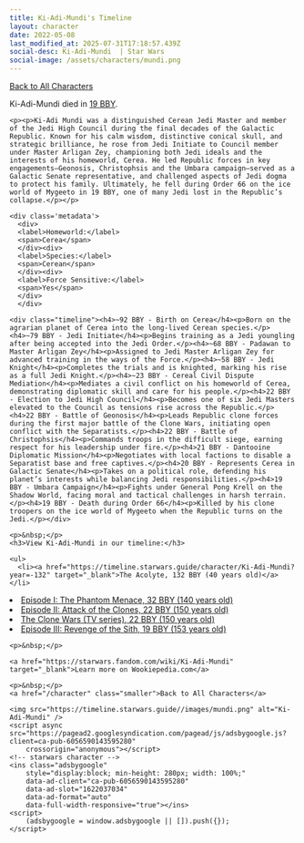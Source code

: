 ```yaml
---
title: Ki-Adi-Mundi's Timeline
layout: character
date: 2022-05-08
last_modified_at: 2025-07-31T17:18:57.439Z
social-desc: Ki-Adi-Mundi  | Star Wars
social-image: /assets/characters/mundi.png
---
```

<a href="/character" class="smaller">Back to All Characters</a>

<div class="character-profile container">
  <div class="col-10">
    <p>
    Ki-Adi-Mundi         died in <a href="https://timeline.starwars.guide/character/Ki-Adi-Mundi?year=-19" target="_blank">19 BBY</a>.    
    </p>

    <p><p>Ki-Adi Mundi was a distinguished Cerean Jedi Master and member of the Jedi High Council during the final decades of the Galactic Republic. Known for his calm wisdom, distinctive conical skull, and strategic brilliance, he rose from Jedi Initiate to Council member under Master Arligan Zey, championing both Jedi ideals and the interests of his homeworld, Cerea. He led Republic forces in key engagements—Geonosis, Christophsis and the Umbara campaign—served as a Galactic Senate representative, and challenged aspects of Jedi dogma to protect his family. Ultimately, he fell during Order 66 on the ice world of Mygeeto in 19 BBY, one of many Jedi lost in the Republic’s collapse.</p></p>
    
    <div class='metadata'>
      <div>
      <label>Homeworld:</label>
      <span>Cerea</span>
      </div><div>
      <label>Species:</label>
      <span>Cerean</span>
      </div><div>
      <label>Force Sensitive:</label>
      <span>Yes</span>
      </div>
      </div>

    <div class="timeline"><h4>~92 BBY - Birth on Cerea</h4><p>Born on the agrarian planet of Cerea into the long-lived Cerean species.</p><h4>~79 BBY - Jedi Initiate</h4><p>Begins training as a Jedi youngling after being accepted into the Jedi Order.</p><h4>~68 BBY - Padawan to Master Arligan Zey</h4><p>Assigned to Jedi Master Arligan Zey for advanced training in the ways of the Force.</p><h4>~58 BBY - Jedi Knight</h4><p>Completes the trials and is knighted, marking his rise as a full Jedi Knight.</p><h4>~23 BBY - Cereal Civil Dispute Mediation</h4><p>Mediates a civil conflict on his homeworld of Cerea, demonstrating diplomatic skill and care for his people.</p><h4>22 BBY - Election to Jedi High Council</h4><p>Becomes one of six Jedi Masters elevated to the Council as tensions rise across the Republic.</p><h4>22 BBY - Battle of Geonosis</h4><p>Leads Republic clone forces during the first major battle of the Clone Wars, initiating open conflict with the Separatists.</p><h4>22 BBY - Battle of Christophsis</h4><p>Commands troops in the difficult siege, earning respect for his leadership under fire.</p><h4>21 BBY - Dantooine Diplomatic Mission</h4><p>Negotiates with local factions to disable a Separatist base and free captives.</p><h4>20 BBY - Represents Cerea in Galactic Senate</h4><p>Takes on a political role, defending his planet’s interests while balancing Jedi responsibilities.</p><h4>19 BBY - Umbara Campaign</h4><p>Fights under General Pong Krell on the Shadow World, facing moral and tactical challenges in harsh terrain.</p><h4>19 BBY - Death during Order 66</h4><p>Killed by his clone troopers on the ice world of Mygeeto when the Republic turns on the Jedi.</p></div>
    
    <p>&nbsp;</p>
    <h3>View Ki-Adi-Mundi in our timeline:</h3>

    <ul>
      <li><a href="https://timeline.starwars.guide/character/Ki-Adi-Mundi?year=-132" target="_blank">The Acolyte, 132 BBY (40 years old)</a></li>
  <li><a href="https://timeline.starwars.guide/character/Ki-Adi-Mundi?year=-32" target="_blank">Episode I: The Phantom Menace, 32 BBY (140 years old)</a></li>
  <li><a href="https://timeline.starwars.guide/character/Ki-Adi-Mundi?year=-22" target="_blank">Episode II: Attack of the Clones, 22 BBY (150 years old)</a></li>
  <li><a href="https://timeline.starwars.guide/character/Ki-Adi-Mundi?year=-22" target="_blank">The Clone Wars (TV series), 22 BBY (150 years old)</a></li>
  <li><a href="https://timeline.starwars.guide/character/Ki-Adi-Mundi?year=-19" target="_blank">Episode III: Revenge of the Sith, 19 BBY (153 years old)</a></li>
    </ul>

    <p>&nbsp;</p>

    <a href="https://starwars.fandom.com/wiki/Ki-Adi-Mundi" target="_blank">Learn more on Wookiepedia.com</a>

    <p>&nbsp;</p>
    <a href="/character" class="smaller">Back to All Characters</a>
  </div>
  <div class="character_image col-2">
    
    <img src="https://timeline.starwars.guide//images/mundi.png" alt="Ki-Adi-Mundi" />
    <script async src="https://pagead2.googlesyndication.com/pagead/js/adsbygoogle.js?client=ca-pub-6056590143595280"
        crossorigin="anonymous"></script>
    <!-- starwars character -->
    <ins class="adsbygoogle"
        style="display:block; min-height: 280px; width: 100%;"
        data-ad-client="ca-pub-6056590143595280"
        data-ad-slot="1622037034"
        data-ad-format="auto"
        data-full-width-responsive="true"></ins>
    <script>
        (adsbygoogle = window.adsbygoogle || []).push({});
    </script>
  </div>
</div>
